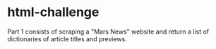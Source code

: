 # html-challenge

Part 1 consists of scraping a "Mars News" website and return a list of dictionaries of article titles and previews.

